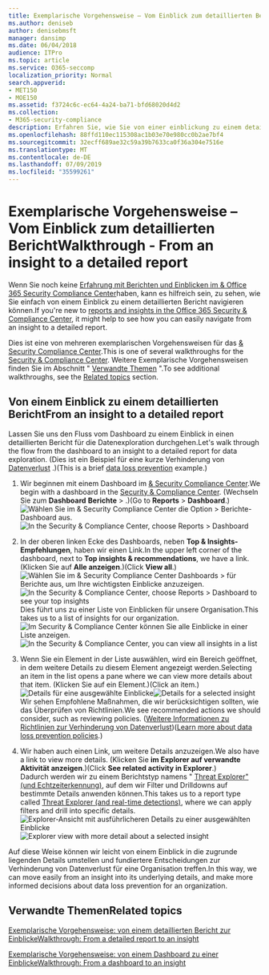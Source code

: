 ```yaml
---
title: Exemplarische Vorgehensweise – Vom Einblick zum detaillierten Bericht
ms.author: deniseb
author: denisebmsft
manager: dansimp
ms.date: 06/04/2018
audience: ITPro
ms.topic: article
ms.service: O365-seccomp
localization_priority: Normal
search.appverid:
- MET150
- MOE150
ms.assetid: f3724c6c-ec64-4a24-ba71-bfd68020d4d2
ms.collection:
- M365-security-compliance
description: Erfahren Sie, wie Sie von einer einblickung zu einem detaillierten Bericht im &amp; Security Compliance Center durch ein Beispiel zur Verhinderung von Datenverlust navigieren können.
ms.openlocfilehash: 88ffd110ec115308ac1b03e70e980cc0b2ae7bf4
ms.sourcegitcommit: 32ecff689ae32c59a39b7633ca0f36a304e7516e
ms.translationtype: MT
ms.contentlocale: de-DE
ms.lasthandoff: 07/09/2019
ms.locfileid: "35599261"
---
```

# <a name="walkthrough---from-an-insight-to-a-detailed-report"></a><span data-ttu-id="68985-103">Exemplarische Vorgehensweise – Vom Einblick zum detaillierten Bericht</span><span class="sxs-lookup"><span data-stu-id="68985-103">Walkthrough - From an insight to a detailed report</span></span>

<span data-ttu-id="68985-104">Wenn Sie noch keine [Erfahrung mit Berichten und Einblicken im &amp; Office 365 Security Compliance Center](reports-and-insights-in-security-and-compliance.md)haben, kann es hilfreich sein, zu sehen, wie Sie einfach von einem Einblick zu einem detaillierten Bericht navigieren können.</span><span class="sxs-lookup"><span data-stu-id="68985-104">If you're new to [reports and insights in the Office 365 Security &amp; Compliance Center](reports-and-insights-in-security-and-compliance.md), it might help to see how you can easily navigate from an insight to a detailed report.</span></span> 
  
<span data-ttu-id="68985-105">Dies ist eine von mehreren exemplarischen Vorgehensweisen für das [ &amp; Security Compliance Center](https://protection.office.com).</span><span class="sxs-lookup"><span data-stu-id="68985-105">This is one of several walkthroughs for the [Security &amp; Compliance Center](https://protection.office.com).</span></span> <span data-ttu-id="68985-106">Weitere Exemplarische Vorgehensweisen finden Sie im Abschnitt " [Verwandte Themen](#related-topics) ".</span><span class="sxs-lookup"><span data-stu-id="68985-106">To see additional walkthroughs, see the [Related topics](#related-topics) section.</span></span> 
  
## <a name="from-an-insight-to-a-detailed-report"></a><span data-ttu-id="68985-107">Von einem Einblick zu einem detaillierten Bericht</span><span class="sxs-lookup"><span data-stu-id="68985-107">From an insight to a detailed report</span></span>

<span data-ttu-id="68985-108">Lassen Sie uns den Fluss vom Dashboard zu einem Einblick in einen detaillierten Bericht für die Datenexploration durchgehen.</span><span class="sxs-lookup"><span data-stu-id="68985-108">Let's walk through the flow from the dashboard to an insight to a detailed report for data exploration.</span></span> <span data-ttu-id="68985-109">(Dies ist ein Beispiel für eine kurze Verhinderung von [Datenverlust](data-loss-prevention-policies.md) .)</span><span class="sxs-lookup"><span data-stu-id="68985-109">(This is a brief [data loss prevention](data-loss-prevention-policies.md) example.)</span></span> 
  
1. <span data-ttu-id="68985-110">Wir beginnen mit einem Dashboard im [ &amp; Security Compliance Center](https://protection.office.com).</span><span class="sxs-lookup"><span data-stu-id="68985-110">We begin with a dashboard in the [Security &amp; Compliance Center](https://protection.office.com).</span></span> <span data-ttu-id="68985-111">(Wechseln Sie zum **Dashboard** **Berichte** \> .)</span><span class="sxs-lookup"><span data-stu-id="68985-111">(Go to **Reports** \> **Dashboard**.)</span></span><br/><span data-ttu-id="68985-112">![Wählen Sie im &amp; Security Compliance Center die Option \> Berichte-Dashboard aus.](media/2a668c3d-3fa3-4e37-8149-46989b33ae8c.png)</span><span class="sxs-lookup"><span data-stu-id="68985-112">![In the Security &amp; Compliance Center, choose Reports \> Dashboard](media/2a668c3d-3fa3-4e37-8149-46989b33ae8c.png)</span></span>
  
2. <span data-ttu-id="68985-113">In der oberen linken Ecke des Dashboards, neben **Top &amp; Insights-Empfehlungen**, haben wir einen Link.</span><span class="sxs-lookup"><span data-stu-id="68985-113">In the upper left corner of the dashboard, next to **Top insights &amp; recommendations**, we have a link.</span></span> <span data-ttu-id="68985-114">(Klicken Sie auf **Alle anzeigen**.)</span><span class="sxs-lookup"><span data-stu-id="68985-114">(Click **View all**.)</span></span><br/><span data-ttu-id="68985-115">![Wählen Sie im &amp; Security Compliance Center Dashboards \> für Berichte aus, um Ihre wichtigsten Einblicke anzuzeigen.](media/9bb64e11-494f-40a4-ab3d-8d3c7789f300.png)</span><span class="sxs-lookup"><span data-stu-id="68985-115">![In the Security &amp; Compliance Center, choose Reports \> Dashboard to see your top insights](media/9bb64e11-494f-40a4-ab3d-8d3c7789f300.png)</span></span><br/><span data-ttu-id="68985-116">Dies führt uns zu einer Liste von Einblicken für unsere Organisation.</span><span class="sxs-lookup"><span data-stu-id="68985-116">This takes us to a list of insights for our organization.</span></span><br/><span data-ttu-id="68985-117">![Im Security &amp; Compliance Center können Sie alle Einblicke in einer Liste anzeigen.](media/1289af77-bf5a-444a-97a1-03d8a83f75a9.png)</span><span class="sxs-lookup"><span data-stu-id="68985-117">![In the Security &amp; Compliance Center, you can view all insights in a list](media/1289af77-bf5a-444a-97a1-03d8a83f75a9.png)</span></span>
  
3. <span data-ttu-id="68985-118">Wenn Sie ein Element in der Liste auswählen, wird ein Bereich geöffnet, in dem weitere Details zu diesem Element angezeigt werden.</span><span class="sxs-lookup"><span data-stu-id="68985-118">Selecting an item in the list opens a pane where we can view more details about that item.</span></span> <span data-ttu-id="68985-119">(Klicken Sie auf ein Element.)</span><span class="sxs-lookup"><span data-stu-id="68985-119">(Click an item.)</span></span><br/><span data-ttu-id="68985-120">![Details für eine ausgewählte Einblicke](media/dcbb389f-23b0-4031-b789-4a49068af85a.png)</span><span class="sxs-lookup"><span data-stu-id="68985-120">![Details for a selected insight](media/dcbb389f-23b0-4031-b789-4a49068af85a.png)</span></span><br/><span data-ttu-id="68985-121">Wir sehen Empfohlene Maßnahmen, die wir berücksichtigen sollten, wie das Überprüfen von Richtlinien.</span><span class="sxs-lookup"><span data-stu-id="68985-121">We see recommended actions we should consider, such as reviewing policies.</span></span> <span data-ttu-id="68985-122">([Weitere Informationen zu Richtlinien zur Verhinderung von Datenverlust](data-loss-prevention-policies.md))</span><span class="sxs-lookup"><span data-stu-id="68985-122">([Learn more about data loss prevention policies](data-loss-prevention-policies.md).)</span></span>
    
4. <span data-ttu-id="68985-123">Wir haben auch einen Link, um weitere Details anzuzeigen.</span><span class="sxs-lookup"><span data-stu-id="68985-123">We also have a link to view more details.</span></span> <span data-ttu-id="68985-124">(Klicken Sie **im Explorer auf verwandte Aktivität anzeigen**.)</span><span class="sxs-lookup"><span data-stu-id="68985-124">(Click **See related activity in Explorer**.)</span></span><br/><span data-ttu-id="68985-125">Dadurch werden wir zu einem Berichtstyp namens " [Threat Explorer" (und Echtzeiterkennung)](threat-explorer.md), auf dem wir Filter und Drilldowns auf bestimmte Details anwenden können.</span><span class="sxs-lookup"><span data-stu-id="68985-125">This takes us to a report type called [Threat Explorer (and real-time detections)](threat-explorer.md), where we can apply filters and drill into specific details.</span></span><br/><span data-ttu-id="68985-126">![Explorer-Ansicht mit ausführlicheren Details zu einer ausgewählten Einblicke](media/3ad15b15-7158-44b7-beda-013351bd868e.png)</span><span class="sxs-lookup"><span data-stu-id="68985-126">![Explorer view with more detail about a selected insight](media/3ad15b15-7158-44b7-beda-013351bd868e.png)</span></span>
  
<span data-ttu-id="68985-127">Auf diese Weise können wir leicht von einem Einblick in die zugrunde liegenden Details umstellen und fundiertere Entscheidungen zur Verhinderung von Datenverlust für eine Organisation treffen.</span><span class="sxs-lookup"><span data-stu-id="68985-127">In this way, we can move easily from an insight into its underlying details, and make more informed decisions about data loss prevention for an organization.</span></span>
  
## <a name="related-topics"></a><span data-ttu-id="68985-128">Verwandte Themen</span><span class="sxs-lookup"><span data-stu-id="68985-128">Related topics</span></span>

[<span data-ttu-id="68985-129">Exemplarische Vorgehensweise: von einem detaillierten Bericht zur Einblicke</span><span class="sxs-lookup"><span data-stu-id="68985-129">Walkthrough: From a detailed report to an insight</span></span>](from-a-detailed-report-to-an-insight.md)
  
[<span data-ttu-id="68985-130">Exemplarische Vorgehensweise: von einem Dashboard zu einer Einblicke</span><span class="sxs-lookup"><span data-stu-id="68985-130">Walkthrough: From a dashboard to an insight</span></span>](from-a-dashboard-to-an-insight.md)
  

